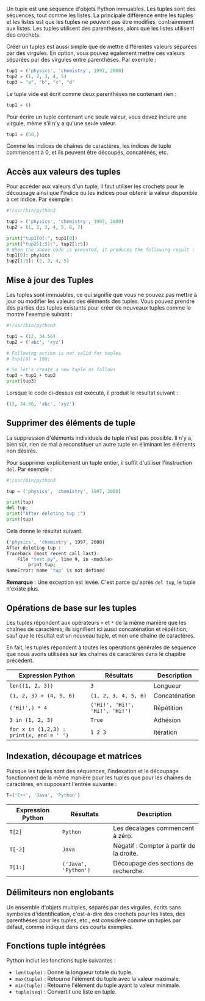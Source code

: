 Un tuple est une séquence d'objets Python immuables. Les tuples sont des séquences, tout comme les listes. La principale différence entre les tuples et les listes est que les tuples ne peuvent pas être modifiés, contrairement aux listes. Les tuples utilisent des parenthèses, alors que les listes utilisent des crochets.

Créer un tuples est aussi simple que de mettre différentes valeurs séparées par des virgules. En option, vous pouvez également mettre ces valeurs séparées par des virgules entre parenthèses. Par exemple :

```python
tup1 = ('physics', 'chemistry', 1997, 2000)
tup2 = (1, 2, 3, 4, 5)
tup3 = "a", "b", "c", "d"
```

Le tuple vide est écrit comme deux parenthèses ne contenant rien :

```python
tup1 = ()
```

Pour écrire un tuple contenant une seule valeur, vous devez inclure une virgule, même s'il n'y a qu'une seule valeur.

```python
tup1 = (50,)
```

Comme les indices de chaînes de caractères, les indices de tuple commencent à 0, et ils peuvent être découpés, concaténés, etc.

## Accès aux valeurs des tuples

Pour accéder aux valeurs d'un tuple, il faut utiliser les crochets pour le découpage ainsi que l'indice ou les indices pour obtenir la valeur disponible à cet indice. Par exemple :

```python
#!/usr/bin/python3

tup1 = ('physics', 'chemistry', 1997, 2000)
tup2 = (1, 2, 3, 4, 5, 6, 7)

print("tup1[0]:", tup1[0])
print("tup2[1:5]:", tup2[1:5])
# When the above code is executed, it produces the following result :
tup1[0]: physics
tup2[1:5]: (2, 3, 4, 5)
```

## Mise à jour des Tuples

Les tuples sont immuables, ce qui signifie que vous ne pouvez pas mettre à jour ou modifier les valeurs des éléments des tuples. Vous pouvez prendre des parties des tuples existants pour créer de nouveaux tuples comme le montre l'exemple suivant :

```python
#!/usr/bin/python3

tup1 = (12, 34.56)
tup2 = ('abc', 'xyz')

# Following action is not valid for tuples
# tup1[0] = 100;

# So let's create a new tuple as follows
tup3 = tup1 + tup2
print(tup3)
```

Lorsque le code ci-dessus est exécuté, il produit le résultat suivant :

```python
(12, 34.56, 'abc', 'xyz')
```

## Supprimer des éléments de tuple

La suppression d'éléments individuels de tuple n'est pas possible. Il n'y a, bien sûr, rien de mal à reconstituer un autre tuple en éliminant les éléments non désirés.

Pour supprimer explicitement un tuple entier, il suffit d'utiliser l'instruction ```del```. Par exemple :

```python
#!/usr/bin/python3

tup = ('physics', 'chemistry', 1997, 2000)

print(tup)
del tup;
print("After deleting tup :")
print(tup)
```

Cela donne le résultat suivant.

```bash
('physics', 'chemistry', 1997, 2000)
After deleting tup :
Traceback (most recent call last):
    File "test.py", line 9, in <module>
        print tup;
NameError: name 'tup' is not defined
```

__Remarque__ : Une exception est levée. C'est parce qu'après ```del tup```, le tuple n'existe plus.

## Opérations de base sur les tuples

Les tuples répondent aux opérateurs ```+``` et ```*``` de la même manière que les chaînes de caractères; ils signifient ici aussi concaténation et répétition, sauf que le résultat est un nouveau tuple, et non une chaîne de caractères.

En fait, les tuples répondent à toutes les opérations générales de séquence que nous avons utilisées sur les chaînes de caractères dans le chapitre précédent.

| **Expression Python** | **Résultats** | **Description** |
| --- | --- | --- |
| ```len((1, 2, 3))``` | ```3``` | Longueur |
| ```(1, 2, 3) + (4, 5, 6)``` | ```(1, 2, 3, 4, 5, 6)``` | Concaténation |
| ```('Hi!',) * 4``` | ```('Hi!', 'Hi!', 'Hi!', 'Hi!')``` | Répétition |
| ```3 in (1, 2, 3)``` | ```True``` | Adhésion |
| ```for x in (1,2,3) : print(x, end = ' ')``` | ```1 2 3``` | Itération |

## Indexation, découpage et matrices

Puisque les tuples sont des séquences, l'indexation et le découpage fonctionnent de la même manière pour les tuples que pour les chaînes de caractères, en supposant l'entrée suivante :

```python
T=('C++', 'Java', 'Python')
```

| **Expression Python** | **Résultats** | **Description** |
| --- | --- | --- |
| ```T[2]``` | ```Python``` | Les décalages commencent à zéro. |
| ```T[-2]``` | ```Java``` | Négatif : Compter à partir de la droite. |
| ```T[1:]``` | ```('Java', 'Python')``` | Découpage des sections de recherche. |

## Délimiteurs non englobants

Un ensemble d'objets multiples, séparés par des virgules, écrits sans symboles d'identification, c'est-à-dire des crochets pour les listes, des parenthèses pour les tuples, etc., est considéré comme un tuples par défaut, comme indiqué dans ces courts exemples.

## Fonctions tuple intégrées

Python inclut les fonctions tuple suivantes :

- ```len(tuple)``` : Donne la longueur totale du tuple.
- ```max(tuple)``` : Retourne l'élément du tuple avec la valeur maximale.
- ```min(tuple)``` : Retourne l'élément du tuple ayant la valeur minimale.
- ```tuple(seq)``` : Convertit une liste en tuple.
